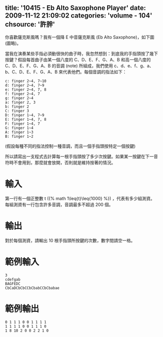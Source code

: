 title: '10415 - Eb Alto Saxophone Player'
date: 2009-11-12 21:09:02
categories: 'volume - 104'
chsource: '許胖'
---

你喜歡薩克斯風嗎？我有一個降 E 中音薩克斯風 (Eb Alto Saxophone)，如下圖 (圖略)。

<!-- more -->

當我在演奏某些手指必須動很快的曲子時，我忽然想到：到底我的手指頭按了幾下按鍵？假設每首曲子由某一個八度的 C、D、E、F、G、A、B 和高一個八度的 C、D、E、F、G、A、B 的音調 (note) 所組成，我們使用 c、d、e、f、g、a、b、C、D、E、F、G、A、B 來代表他們。每個音調的指法如下：

``` text 
c: finger 2~4, 7~10
d: finger 2~4, 7~9
e: finger 2~4, 7, 8
f: finger 2~4, 7
g: finger 2~4
a: finger 2, 3
b: finger 2
C: finger 3
D: finger 1~4, 7~9
E: finger 1~4, 7, 8
F: finger 1~4, 7
G: finger 1~4
A: finger 1~3
B: finger 1~2
```

(假設每種不同的指法控制一種音調，而且一個手指頭按特定一個按鍵)

所以請寫出一支程式去計算每一根手指頭按了多少次按鍵。如果某一按鍵在下一音符時不會用到，那麼就會放開，否則就是維持按著的情況。

# 輸入

第一行有一個正整數 t ({% math 1\leq{t}\leq{1000} %}) ，代表有多少組測資。每組測資有一行包含許多音調，音調最多不超過 200 個。

# 輸出

對於每個測資，請輸出 10 根手指頭所按鍵的次數，數字間請空一格。

# 範例輸入

``` text
3
cdefgab
BAGFEDC
CbCaDCbCbCCbCbabCCbCbabae
```

# 範例輸出

``` text
0 1 1 1 0 0 1 1 1 1
1 1 1 1 0 0 1 1 1 0
1 8 10 2 0 0 2 2 1 0
```